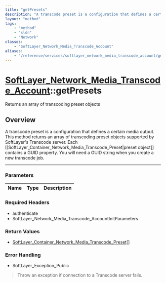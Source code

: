 ```yaml
---
title: "getPresets"
description: "A transcode preset is a configuration that defines a certain media output. This method returns an array of transcoding p... "
layout: "method"
tags:
    - "method"
    - "sldn"
    - "Network"
classes:
    - "SoftLayer_Network_Media_Transcode_Account"
aliases:
    - "/reference/services/softlayer_network_media_transcode_account/getPresets"
---
```

# [SoftLayer_Network_Media_Transcode_Account](/reference/services/SoftLayer_Network_Media_Transcode_Account)::getPresets

Returns an array of transcoding preset objects


## Overview 
A transcode preset is a configuration that defines a certain media output. This method returns an array of transcoding preset objects supported by SoftLayer's Transcode server. Each [[SoftLayer_Container_Network_Media_Transcode_Preset|preset object]] contains a GUID property. You will need a GUID string when you create a new transcode job. 

-----

### Parameters 
|Name | Type | Description |
| --- | --- | --- |


### Required Headers
* authenticate
* SoftLayer_Network_Media_Transcode_AccountInitParameters


### Return Values
* <a href='/reference/datatypes/SoftLayer_Container_Network_Media_Transcode_Preset'>SoftLayer_Container_Network_Media_Transcode_Preset[] </a>



### Error Handling

* SoftLayer_Exception_Public 

> Throw an exception if connection to a Transcode server fails. 



